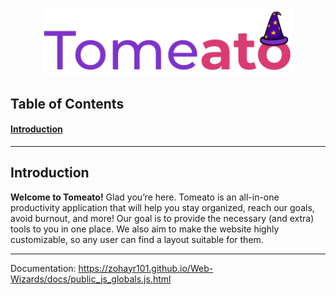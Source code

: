<p align="center"><img width="400" src="public/media/tomeato.png" alt="Tomeato"></p>

## Table of Contents

#### [Introduction](#introduction)

---

## Introduction

**Welcome to Tomeato!** Glad you’re here. Tomeato is an all-in-one productivity application that will help you stay organized, reach our goals, avoid burnout, and more! Our goal is to provide the necessary (and extra) tools to you in one place. We also aim to make the website highly customizable, so any user can find a layout suitable for them.

-----------------------------

Documentation: https://zohayr101.github.io/Web-Wizards/docs/public_js_globals.js.html
